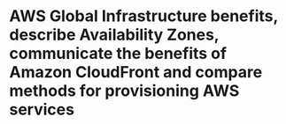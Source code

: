 # AWS Global Infrastructure benefits, describe Availability Zones, communicate the benefits of Amazon CloudFront and compare methods for provisioning AWS services
